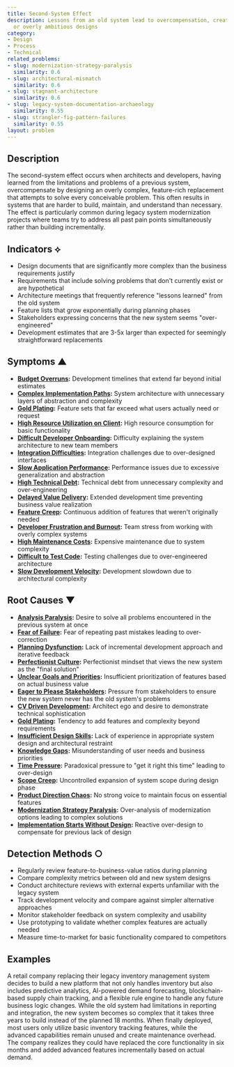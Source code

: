 ```yaml
---
title: Second-System Effect
description: Lessons from an old system lead to overcompensation, creating bloated
  or overly ambitious designs
category:
- Design
- Process
- Technical
related_problems:
- slug: modernization-strategy-paralysis
  similarity: 0.6
- slug: architectural-mismatch
  similarity: 0.6
- slug: stagnant-architecture
  similarity: 0.6
- slug: legacy-system-documentation-archaeology
  similarity: 0.55
- slug: strangler-fig-pattern-failures
  similarity: 0.55
layout: problem
---
```


## Description

The second-system effect occurs when architects and developers, having learned from the limitations and problems of a previous system, overcompensate by designing an overly complex, feature-rich replacement that attempts to solve every conceivable problem. This often results in systems that are harder to build, maintain, and understand than necessary. The effect is particularly common during legacy system modernization projects where teams try to address all past pain points simultaneously rather than building incrementally.

## Indicators ⟡

- Design documents that are significantly more complex than the business requirements justify
- Requirements that include solving problems that don't currently exist or are hypothetical
- Architecture meetings that frequently reference "lessons learned" from the old system
- Feature lists that grow exponentially during planning phases
- Stakeholders expressing concerns that the new system seems "over-engineered"
- Development estimates that are 3-5x larger than expected for seemingly straightforward replacements

## Symptoms ▲

- **[Budget Overruns](budget-overruns.md):** Development timelines that extend far beyond initial estimates
- **[Complex Implementation Paths](complex-implementation-paths.md):** System architecture with unnecessary layers of abstraction and complexity
- **[Gold Plating](gold-plating.md):** Feature sets that far exceed what users actually need or request
- **[High Resource Utilization on Client](high-resource-utilization-on-client.md):** High resource consumption for basic functionality
- **[Difficult Developer Onboarding](difficult-developer-onboarding.md):** Difficulty explaining the system architecture to new team members
- **[Integration Difficulties](integration-difficulties.md):** Integration challenges due to over-designed interfaces
- **[Slow Application Performance](slow-application-performance.md):** Performance issues due to excessive generalization and abstraction
- **[High Technical Debt](high-technical-debt.md):** Technical debt from unnecessary complexity and over-engineering
- **[Delayed Value Delivery](delayed-value-delivery.md):** Extended development time preventing business value realization
- **[Feature Creep](feature-creep.md):** Continuous addition of features that weren't originally needed
- **[Developer Frustration and Burnout](developer-frustration-and-burnout.md):** Team stress from working with overly complex systems
- **[High Maintenance Costs](high-maintenance-costs.md):** Expensive maintenance due to system complexity
- **[Difficult to Test Code](difficult-to-test-code.md):** Testing challenges due to over-engineered architecture
- **[Slow Development Velocity](slow-development-velocity.md):** Development slowdown due to architectural complexity

## Root Causes ▼

- **[Analysis Paralysis](analysis-paralysis.md):** Desire to solve all problems encountered in the previous system at once
- **[Fear of Failure](fear-of-failure.md):** Fear of repeating past mistakes leading to over-correction
- **[Planning Dysfunction](planning-dysfunction.md):** Lack of incremental development approach and iterative feedback
- **[Perfectionist Culture](perfectionist-culture.md):** Perfectionist mindset that views the new system as the "final solution"
- **[Unclear Goals and Priorities](unclear-goals-and-priorities.md):** Insufficient prioritization of features based on actual business value
- **[Eager to Please Stakeholders](eager-to-please-stakeholders.md):** Pressure from stakeholders to ensure the new system never has the old system's problems
- **[CV Driven Development](cv-driven-development.md):** Architect ego and desire to demonstrate technical sophistication
- **[Gold Plating](gold-plating.md):** Tendency to add features and complexity beyond requirements
- **[Insufficient Design Skills](insufficient-design-skills.md):** Lack of experience in appropriate system design and architectural restraint
- **[Knowledge Gaps](knowledge-gaps.md):** Misunderstanding of user needs and business priorities
- **[Time Pressure](time-pressure.md):** Paradoxical pressure to "get it right this time" leading to over-design
- **[Scope Creep](scope-creep.md):** Uncontrolled expansion of system scope during design phase
- **[Product Direction Chaos](product-direction-chaos.md):** No strong voice to maintain focus on essential features
- **[Modernization Strategy Paralysis](modernization-strategy-paralysis.md):** Over-analysis of modernization options leading to complex solutions
- **[Implementation Starts Without Design](implementation-starts-without-design.md):** Reactive over-design to compensate for previous lack of design

## Detection Methods ○

- Regularly review feature-to-business-value ratios during planning
- Compare complexity metrics between old and new system designs
- Conduct architecture reviews with external experts unfamiliar with the legacy system
- Track development velocity and compare against simpler alternative approaches
- Monitor stakeholder feedback on system complexity and usability
- Use prototyping to validate whether complex features are actually needed
- Measure time-to-market for basic functionality compared to competitors

## Examples

A retail company replacing their legacy inventory management system decides to build a new platform that not only handles inventory but also includes predictive analytics, AI-powered demand forecasting, blockchain-based supply chain tracking, and a flexible rule engine to handle any future business logic changes. While the old system had limitations in reporting and integration, the new system becomes so complex that it takes three years to build instead of the planned 18 months. When finally deployed, most users only utilize basic inventory tracking features, while the advanced capabilities remain unused and create maintenance overhead. The company realizes they could have replaced the core functionality in six months and added advanced features incrementally based on actual demand.